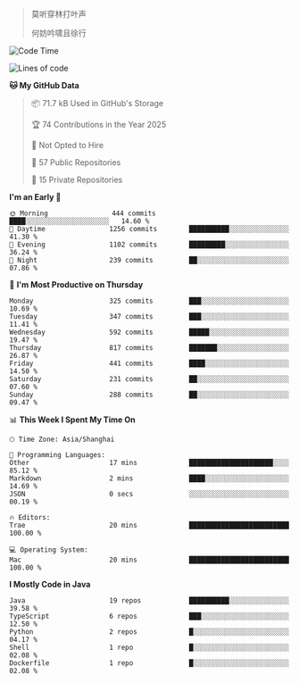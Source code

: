 > 莫听穿林打叶声
> 
> 何妨吟啸且徐行

<!-- ![Github Stats](https://github-readme-stats.vercel.app/api?username=catch6&count_private=true&show_icons=true&theme=gruvbox) -->

<!-- ![Top Langs](https://github-readme-stats.vercel.app/api/top-langs/?username=catch6&layout=compact) -->

<!--START_SECTION:waka-->
![Code Time](http://img.shields.io/badge/Code%20Time-2%2C294%20hrs%2037%20mins-blue)

![Lines of code](https://img.shields.io/badge/From%20Hello%20World%20I%27ve%20Written-9.4%20million%20lines%20of%20code-blue)

**🐱 My GitHub Data** 

> 📦 71.7 kB Used in GitHub's Storage 
 > 
> 🏆 74 Contributions in the Year 2025
 > 
> 🚫 Not Opted to Hire
 > 
> 📜 57 Public Repositories 
 > 
> 🔑 15 Private Repositories 
 > 
**I'm an Early 🐤** 

```text
🌞 Morning                444 commits         ████░░░░░░░░░░░░░░░░░░░░░   14.60 % 
🌆 Daytime                1256 commits        ██████████░░░░░░░░░░░░░░░   41.30 % 
🌃 Evening                1102 commits        █████████░░░░░░░░░░░░░░░░   36.24 % 
🌙 Night                  239 commits         ██░░░░░░░░░░░░░░░░░░░░░░░   07.86 % 
```
📅 **I'm Most Productive on Thursday** 

```text
Monday                   325 commits         ███░░░░░░░░░░░░░░░░░░░░░░   10.69 % 
Tuesday                  347 commits         ███░░░░░░░░░░░░░░░░░░░░░░   11.41 % 
Wednesday                592 commits         █████░░░░░░░░░░░░░░░░░░░░   19.47 % 
Thursday                 817 commits         ███████░░░░░░░░░░░░░░░░░░   26.87 % 
Friday                   441 commits         ████░░░░░░░░░░░░░░░░░░░░░   14.50 % 
Saturday                 231 commits         ██░░░░░░░░░░░░░░░░░░░░░░░   07.60 % 
Sunday                   288 commits         ██░░░░░░░░░░░░░░░░░░░░░░░   09.47 % 
```


📊 **This Week I Spent My Time On** 

```text
🕑︎ Time Zone: Asia/Shanghai

💬 Programming Languages: 
Other                    17 mins             █████████████████████░░░░   85.12 % 
Markdown                 2 mins              ████░░░░░░░░░░░░░░░░░░░░░   14.69 % 
JSON                     0 secs              ░░░░░░░░░░░░░░░░░░░░░░░░░   00.19 % 

🔥 Editors: 
Trae                     20 mins             █████████████████████████   100.00 % 

💻 Operating System: 
Mac                      20 mins             █████████████████████████   100.00 % 
```

**I Mostly Code in Java** 

```text
Java                     19 repos            ██████████░░░░░░░░░░░░░░░   39.58 % 
TypeScript               6 repos             ███░░░░░░░░░░░░░░░░░░░░░░   12.50 % 
Python                   2 repos             █░░░░░░░░░░░░░░░░░░░░░░░░   04.17 % 
Shell                    1 repo              █░░░░░░░░░░░░░░░░░░░░░░░░   02.08 % 
Dockerfile               1 repo              █░░░░░░░░░░░░░░░░░░░░░░░░   02.08 % 
```




<!--END_SECTION:waka-->
